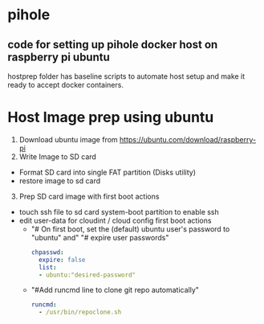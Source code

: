 # pihole
code for setting up pihole docker host on raspberry pi ubuntu
-
hostprep folder has baseline scripts to automate host setup and make it ready to
accept docker containers.

# Host Image prep using ubuntu
1. Download ubuntu image from https://ubuntu.com/download/raspberry-pi
2. Write Image to SD card
  - Format SD card into single FAT partition (Disks utility)
  - restore image to sd card
3. Prep SD card image with first boot actions
  - touch ssh file to sd card system-boot partition to enable ssh
  - edit user-data for cloudint / cloud config first boot actions
    - "# On first boot, set the (default) ubuntu user's password to "ubuntu" and"
      "# expire user passwords"
      ````yaml
      chpasswd:
        expire: false
        list:
        - ubuntu:"desired-password"
      ````
    - "#Add runcmd line to clone git repo automatically"
      ````yaml
      runcmd:
        - /usr/bin/repoclone.sh
      ````
